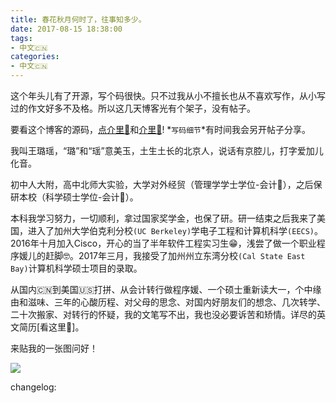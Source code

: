 ```yaml
---
title: 春花秋月何时了，往事知多少。
date: 2017-08-15 18:38:00
tags:
- 中文🇨🇳
categories:
- 中文🇨🇳
---
```


这个年头儿有了开源，写个码很快。只不过我从小不擅长也从不喜欢写作，从小写过的作文好多不及格。所以这几天博客光有个架子，没有帖子。

要看这个博客的源码，[点介里🙊](https://github.com/luyao-wang/luyao-wang.github.io)和[介里🙉](https://github.com/luyao-wang/blog)! *`写码细节`*有时间我会另开帖子分享。

我叫王璐瑶，“璐”和“瑶”意美玉，土生土长的北京人，说话有京腔儿，打字爱加儿化音。

初中人大附，高中北师大实验，大学对外经贸（管理学学士学位-会计💁），之后保研本校（科学硕士学位-会计💁）。

本科我学习努力，一切顺利，拿过国家奖学金，也保了研。研一结束之后我来了美国，进入了加州大学伯克利分校`(UC Berkeley)`学电子工程和计算机科学`(EECS)`。2016年十月加入Cisco，开心的当了半年软件工程实习生😁，浅尝了做一个职业程序媛儿的赶脚🤓。2017年三月，我接受了加州州立东湾分校`(Cal State East Bay)`计算机科学硕士项目的录取。

从国内🇨🇳到美国🇺🇸打拼、从会计转行做程序媛、一个硕士重新读大一，个中缘由和滋味、三年的心酸历程、对父母的思念、对国内好朋友们的想念、几次转学、二十次搬家、对转行的怀疑，我的文笔写不出，我也没必要诉苦和矫情。详尽的英文简历[看这里🙋]。

来贴我的一张图问好！

![](/images/IMG_4385.JPG)

changelog:


